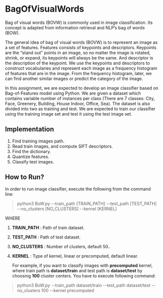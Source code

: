 # BagOfVisualWords
Bag of visual words (BOVW) is commonly used in image classification. Its concept is adapted from information retrieval and NLP’s bag of words (BOW).

The general idea of bag of visual words (BOVW) is to represent an image as a set of features. Features consists of keypoints and descriptors. Keypoints are the “stand out” points in an image, so no matter the image is rotated, shrink, or expand, its keypoints will always be the same. And descriptor is the description of the keypoint. We use the keypoints and descriptors to construct vocabularies and represent each image as a frequency histogram of features that are in the image. From the frequency histogram, later, we can find another similar images or predict the category of the image.

In this assignment, we are expected to develop an image classifier based on Bag-of-Features model using Python. We are given a dataset which contains variable number of instances per class (There are 7 classes: City, Face, Greenery, Building, House Indoor, Office, Sea). The dataset is also divided into two as training and test. We are expected to train our classifier using the training image set and test it using the test image set.

## Implementation
1. Find training images path.
2. Read train images, and compute SIFT descriptors.
3. Find the dictionary.
4. Quantize features.
5. Classify test images.

## How to Run?

In order to run image classifier, execute the following from the command line:

>python3 BoW.py --train\_path [TRAIN\_PATH] --test\_path [TEST\_PATH] --no\_clusters [NO\_CLUSTERS] --kernel [KERNEL] 
    

WHERE
1. **TRAIN\_PATH** : Path of train dataset.
2. **TEST\_PATH** : Path of test dataset.
3. **NO\_CLUSTERS** : Number of clusters, default 50..
3. **KERNEL** : Type of kernel, linear or precomputed, default linear.
    
    For example, if you want to classify images with **precomputed** kernel, where train path is **dataset/train** and test path is **dataset/test** by choosing **100** cluster centers. You have to execute following command:

>python3 BoW.py --train\_path dataset/train --test\_path dataset/test --no\_clusters 100 --kernel precomputed
